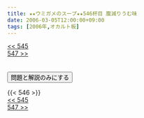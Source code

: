 ```yaml
---
title: ★★ウミガメのスープ★★546杯目 腹減りうむ味
date: 2006-03-05T12:00:00+09:00
tags: [2006年,オカルト板]
---
```

<div class="th_left"><a href="../545"><< 545</a></div>
<div class="th_right"><a href="../547">547 >></a></div>
<br><br>
<script src="../../js/cupsoup.js"></script>
<form>
<input type="button" value="問題と解説のみにする" onClick="toggleCupsoup()">
</form>
{{< 546 >}}
<div class="th_left"><a href="../545"><< 545</a></div>
<div class="th_right"><a href="../547">547 >></a></div>